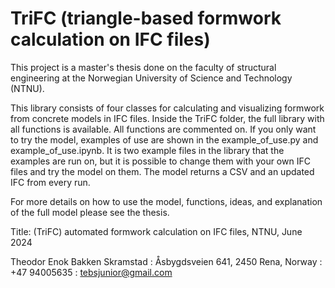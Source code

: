 # TriFC (triangle-based formwork calculation on IFC files)

This project is a master's thesis done on the faculty of structural engineering at the Norwegian University of Science and Technology (NTNU). 

This library consists of four classes for calculating and visualizing formwork from concrete models in IFC files. Inside the TriFC folder, the full library with all functions is available. All functions are commented on. If you only want to try the model, examples of use are shown in the example_of_use.py and example_of_use.ipynb. It is two example files in the library that the examples are run on, but it is possible to change them with your own IFC files and try the model on them. The model returns a CSV and an updated IFC from every run.

For more details on how to use the model, functions, ideas, and explanation of the full model please see the thesis.

Title: (TriFC) automated formwork calculation on IFC files, NTNU, June 2024

Theodor Enok Bakken Skramstad
: Åsbygdsveien 641, 2450 Rena, Norway
: +47 94005635
: tebsjunior@gmail.com
